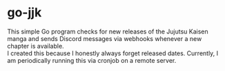 # go-jjk
This simple Go program checks for new releases of the Jujutsu Kaisen manga and sends Discord messages via webhooks
whenever a new chapter is available.  
I created this because I honestly always forget released dates. Currently, I am periodically running this via cronjob
on a remote server.
